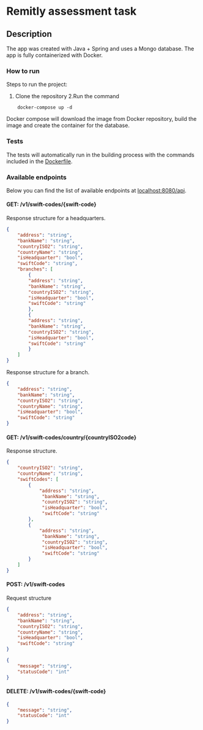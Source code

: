 # Remitly assessment task

## Description

The app was created with Java + Spring and uses a Mongo database.
The app is fully containerized with Docker.

### How to run
Steps to run the project:
1. Clone the repository
2.Run the command
```shell
    docker-compose up -d
```

Docker compose will download the image from Docker repository, build the image and create the container for the database.
### Tests
The tests will automatically run in the building process with the commands included in the [Dockerfile](Dockerfile).
### Available endpoints
Below you can find the list of available endpoints at <localhost:8080/api>.
#### GET: /v1/swift-codes/{swift-code}
Response structure for a headquarters.
```json
{
    "address": "string",
    "bankName": "string",
    "countryISO2": "string",
    "countryName": "string",
    "isHeadquarter": "bool",
    "swiftCode": "string",
    "branches": [
        {
        "address": "string",
        "bankName": "string",
        "countryISO2": "string",
        "isHeadquarter": "bool",
        "swiftCode": "string"
        },
        {
        "address": "string",
        "bankName": "string",
        "countryISO2": "string",
        "isHeadquarter": "bool",
        "swiftCode": "string"
        }
    ]
}
```
Response structure for a branch.
```json
{
    "address": "string",
    "bankName": "string",
    "countryISO2": "string",
    "countryName": "string",
    "isHeadquarter": "bool",
    "swiftCode": "string"
}

```
#### GET:  /v1/swift-codes/country/{countryISO2code}
Response structure.
```json
{
    "countryISO2": "string",
    "countryName": "string",
    "swiftCodes": [
        {
            "address": "string",
    		 "bankName": "string",
    		 "countryISO2": "string",
    		 "isHeadquarter": "bool",
    		 "swiftCode": "string"
        },
        {
            "address": "string",
    		 "bankName": "string",
    		 "countryISO2": "string",
    		 "isHeadquarter": "bool",
    		 "swiftCode": "string"
        }
    ]
}

```
#### POST:  /v1/swift-codes
Request structure
```json
{
    "address": "string",
    "bankName": "string",
    "countryISO2": "string",
    "countryName": "string",
    "isHeadquarter": "bool",
    "swiftCode": "string"
}
```
```json
{
    "message": "string",
    "statusCode": "int"
}
```
#### DELETE:  /v1/swift-codes/{swift-code}
```json
{
    "message": "string",
    "statusCode": "int"
}
```
